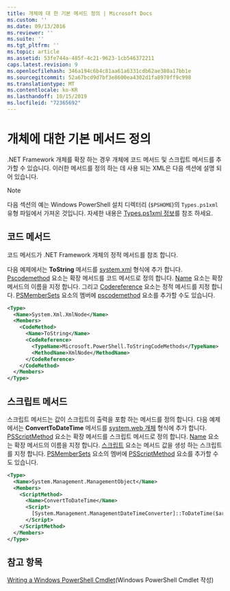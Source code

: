 ```yaml
---
title: 개체에 대 한 기본 메서드 정의 | Microsoft Docs
ms.custom: ''
ms.date: 09/13/2016
ms.reviewer: ''
ms.suite: ''
ms.tgt_pltfrm: ''
ms.topic: article
ms.assetid: 53fe744a-485f-4c21-9623-1cb546372211
caps.latest.revision: 9
ms.openlocfilehash: 346a194c6b4c81aa61a6331cdb62ae380a17bb1e
ms.sourcegitcommit: 52a67bcd9d7bf3e8600ea4302d1fa8970ff9c998
ms.translationtype: MT
ms.contentlocale: ko-KR
ms.lasthandoff: 10/15/2019
ms.locfileid: "72365692"
---
```

# <a name="defining-default-methods-for-objects"></a>개체에 대한 기본 메서드 정의

.NET Framework 개체를 확장 하는 경우 개체에 코드 메서드 및 스크립트 메서드를 추가할 수 있습니다.
이러한 메서드를 정의 하는 데 사용 되는 XML은 다음 섹션에 설명 되어 있습니다.

> [!NOTE]
> 다음 섹션의 예는 Windows PowerShell 설치 디렉터리 (`$PSHOME`)의 `Types.ps1xml` 유형 파일에서 가져온 것입니다. 자세한 내용은 [Types.ps1xml 정보](/powershell/module/microsoft.powershell.core/about/about_types.ps1xml)를 참조 하세요.

## <a name="code-methods"></a>코드 메서드

코드 메서드가 .NET Framework 개체의 정적 메서드를 참조 합니다.

다음 예제에서는 **ToString** 메서드를 [system.xml](/dotnet/api/System.Xml.XmlNode) 형식에 추가 합니다. [Pscodemethod](/dotnet/api/system.management.automation.pscodemethod) 요소는 확장 메서드를 코드 메서드로 정의 합니다. [Name](/dotnet/api/system.management.automation.psmemberinfo.name?view=pscore-6.2.0#System_Management_Automation_PSMemberInfo_Name) 요소는 확장 메서드의 이름을 지정 합니다. 그리고 [Codereference](/dotnet/api/system.management.automation.pscodemethod.codereference?view=pscore-6.2.0#System_Management_Automation_PSCodeMethod_CodeReference) 요소는 정적 메서드를 지정 합니다. [PSMemberSets](/dotnet/api/system.management.automation.psmemberset?view=pscore-6.2.0) 요소의 멤버에 [pscodemethod](/dotnet/api/system.management.automation.pscodemethod) 요소를 추가할 수도 있습니다.

```xml
<Type>
  <Name>System.Xml.XmlNode</Name>
  <Members>
    <CodeMethod>
      <Name>ToString</Name>
      <CodeReference>
        <TypeName>Microsoft.PowerShell.ToStringCodeMethods</TypeName>
        <MethodName>XmlNode</MethodName>
      </CodeReference>
    </CodeMethod>
  </Members>
</Type>
```

## <a name="script-methods"></a>스크립트 메서드

스크립트 메서드는 값이 스크립트의 출력을 포함 하는 메서드를 정의 합니다. 다음 예제에서는 **ConvertToDateTime** 메서드를 [system.web 개체](/dotnet/api/System.Management.ManagementObject) 형식에 추가 합니다. [PSScriptMethod](/dotnet/api/system.management.automation.psscriptmethod?view=pscore-6.2.0) 요소는 확장 메서드를 스크립트 메서드로 정의 합니다. [Name](/dotnet/api/system.management.automation.psmemberinfo.name?view=pscore-6.2.0#System_Management_Automation_PSMemberInfo_Name) 요소는 확장 메서드의 이름을 지정 합니다. [스크립트](/dotnet/api/system.management.automation.psscriptmethod.script?view=pscore-6.2.0#System_Management_Automation_PSScriptMethod_Script) 요소는 메서드 값을 생성 하는 스크립트를 지정 합니다. [PSMemberSets](/dotnet/api/system.management.automation.psmemberset?view=pscore-6.2.0) 요소의 멤버에 [PSScriptMethod](/dotnet/api/system.management.automation.psscriptmethod?view=pscore-6.2.0) 요소를 추가할 수도 있습니다.

```xml
<Type>
  <Name>System.Management.ManagementObject</Name>
  <Members>
    <ScriptMethod>
      <Name>ConvertToDateTime</Name>
      <Script>
        [System.Management.ManagementDateTimeConverter]::ToDateTime($args[0])
      </Script>
    </ScriptMethod>
  </Members>
</Type>
```

## <a name="see-also"></a>참고 항목

[Writing a Windows PowerShell Cmdlet](./writing-a-windows-powershell-cmdlet.md)(Windows PowerShell Cmdlet 작성)
